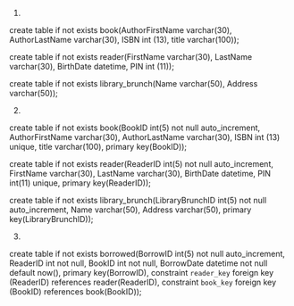 1)

create table if not exists book(AuthorFirstName varchar(30), AuthorLastName varchar(30), ISBN int (13), title varchar(100));

create table if not exists reader(FirstName varchar(30), LastName varchar(30), BirthDate datetime, PIN int (11));

create table if not exists library_brunch(Name varchar(50), Address varchar(50));

2)

create table if not exists book(BookID int(5) not null auto_increment, AuthorFirstName varchar(30), AuthorLastName varchar(30), ISBN int (13) unique, title varchar(100), primary key(BookID));


create table if not exists reader(ReaderID int(5) not null auto_increment, FirstName varchar(30), LastName varchar(30), BirthDate datetime, PIN int(11) unique, primary key(ReaderID));


create table if not exists library_brunch(LibraryBrunchID int(5) not null auto_increment, Name varchar(50), Address varchar(50), primary key(LibraryBrunchID));


3)

create table if not exists borrowed(BorrowID int(5) not null auto_increment, ReaderID int not null, BookID int not null, BorrowDate datetime not null default now(), primary key(BorrowID), constraint `reader_key` foreign key (ReaderID) references reader(ReaderID), constraint `book_key` foreign key (BookID) references book(BookID));

